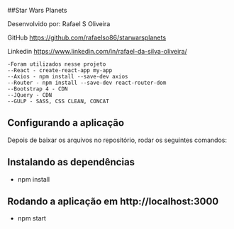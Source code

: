 ##Star Wars Planets

Desenvolvido por: Rafael S Oliveira

GitHub https://github.com/rafaelso86/starwarsplanets

Linkedin https://www.linkedin.com/in/rafael-da-silva-oliveira/

    -Foram utilizados nesse projeto
    --React - create-react-app my-app
    --Axios - npm install --save-dev axios
    --Router - npm install --save-dev react-router-dom
    --Bootstrap 4 - CDN
    --JQuery - CDN
    --GULP - SASS, CSS CLEAN, CONCAT

## Configurando a aplicação

Depois de baixar os arquivos no repositório, rodar os seguintes comandos:

## Instalando as dependências

- npm install

## Rodando a aplicação em http://localhost:3000

- npm start